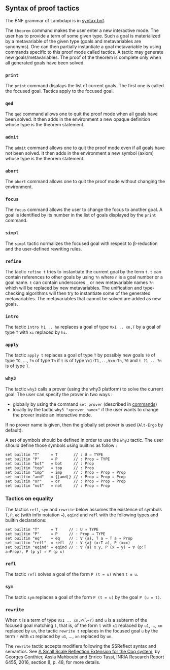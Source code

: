 Syntax of proof tactics
-----------------------

The BNF grammar of Lambdapi is in [syntax.bnf](../syntax.bnf).

The `theorem` command makes the user enter a new interactive mode. The
user has to provide a term of some given type. Such a goal is
materialized by a metavariable of the given type (goals and
metavariables are synonyms). One can then partially instantiate a goal
metavariable by using commands specific to this proof mode called
tactics. A tactic may generate new goals/metavariables. The proof of
the theorem is complete only when all generated goals have been
solved.

<!---------------------------------------------------------------------------->
### `print`

The `print` command displays the list of current goals. The first one
is called the focused goal. Tactics apply to the focused goal.

<!---------------------------------------------------------------------------->
### `qed`

The `qed` command allows one to quit the proof mode when all goals
have been solved. It then adds in the environment a new opaque
definition whose type is the theorem statement.

<!---------------------------------------------------------------------------->
### `admit`

The `admit` command allows one to quit the proof mode even if all
goals have not been solved. It then adds in the environment a new
symbol (axiom) whose type is the theorem statement.

<!---------------------------------------------------------------------------->
### `abort`

The `abort` command allows one to quit the proof mode without changing
the environment.

<!---------------------------------------------------------------------------->
### `focus`

The `focus` command allows the user to change the focus to another
goal. A goal is identified by its number in the list of goals
displayed by the `print` command.

<!---------------------------------------------------------------------------->
### `simpl`

The `simpl` tactic normalizes the focused goal with respect to
β-reduction and the user-defined rewriting rules.

<!---------------------------------------------------------------------------->
### `refine`

The tactic `refine t` tries to instantiate the current goal by the
term `t`. `t` can contain references to other goals by using `?n`
where `n` is a goal number or a goal name. `t` can contain underscores
`_` or new metavariable names `?n` which will be replaced by new
metavariables. The unification and type-checking algorithms will then
try to instantiate some of the generated metavariables. The
metavariables that cannot be solved are added as new goals.

<!---------------------------------------------------------------------------->
### `intro`

The tactic `intro h1 .. hn` replaces a goal of type `∀x1
.. xn,T` by a goal of type `T` with `xi` replaced by `hi`.

<!---------------------------------------------------------------------------->
### `apply`

The tactic `apply t` replaces a goal of type `T` by possibly new
goals `?0` of type `TO`, ..., `?n` of type `Tn` if `t` is of type
`∀x1:T1,..,∀xn:Tn,?0` and `t ?1 .. ?n` is of type `T`.

<!---------------------------------------------------------------------------->
### `why3`

The tactic `why3` calls a prover (using the why3 platform) to solve the
current goal. The user can specify the prover in two ways :
- globally by using the command `set prover` (described in
[commands](commands.md))
- locally by the tactic `why3 "<prover_name>"` if the user wants to change the
prover inside an interactive mode.

If no prover name is given, then the globally set prover is used
(`Alt-Ergo` by default).

A set of symbols should be defined in order to use the `why3` tactic.
The user should define those symbols using builtins as follow :
```
set builtin "T"     ≔ T       // : U ⇒ TYPE
set builtin "P"     ≔ P       // : Prop ⇒ TYPE
set builtin "bot"   ≔ bot     // : Prop
set builtin "top"   ≔ top     // : Prop
set builtin "imp"   ≔ imp     // : Prop ⇒ Prop ⇒ Prop
set builtin "and"   ≔ {|and|} // : Prop ⇒ Prop ⇒ Prop
set builtin "or"    ≔ or      // : Prop ⇒ Prop ⇒ Prop
set builtin "not"   ≔ not     // : Prop ⇒ Prop
```

<!---------------------------------------------------------------------------->
### Tactics on equality

The tactics `refl`, `sym` and `rewrite` below assumes the existence of
symbols `T`, `P`, `eq` (with infix notation `=`), `eqind` and `refl`
with the following types and builtin declarations:

```
set builtin "T"     ≔ T     // : U ⇒ TYPE
set builtin "P"     ≔ P     // : Prop ⇒ TYPE
set builtin "eq"    ≔ eq    // : ∀ {a}, T a ⇒ T a ⇒ Prop
set builtin "refl"  ≔ refl  // : ∀ {a} (x:T a), P (x=x)
set builtin "eqind" ≔ eqind // : ∀ {a} x y, P (x = y) ⇒ ∀ (p:T a⇒Prop), P (p y) ⇒ P (p x)
```

<!---------------------------------------------------------------------------->
### `refl`

The tactic `refl` solves a goal of the form `P (t = u)` when `t ≡ u`.

<!---------------------------------------------------------------------------->
### `sym`

The tactic `sym` replaces a goal of the form `P (t = u)` by the goal
`P (u = t)`.

<!---------------------------------------------------------------------------->
### `rewrite`

When `t` is a term of type `∀x1 .. xn,P(l=r)` and `u` is a subterm of
the focused goal matching `l`, that is, of the form `l` with `x1`
replaced by `u1`, ..., `xn` replaced by `un`, the tactic `rewrite t`
replaces in the focused goal `u` by the term `r` with `x1` replaced by
`u1`, ..., `xn` replaced by `un`.

The `rewrite` tactic accepts modifiers following the SSReflect syntax
   and semantics. See [A Small Scale Reflection Extension for the Coq
   system](http://hal.inria.fr/inria-00258384), by Georges Gonthier,
   Assia Mahboubi and Enrico Tassi, INRIA Research Report 6455, 2016,
   section 8, p. 48, for more details.
